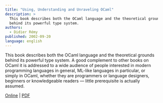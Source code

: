 ```yaml
---
title: "Using, Understanding and Unraveling OCaml"
description: >
  This book describes both the OCaml language and the theoretical grounds
  behind its powerful type system.
authors:
  - Didier Rémy
published: 2002-09-20
language: english
---
```


This book describes both the OCaml language and the theoretical grounds
behind its powerful type system. A good complement to other books on
OCaml it is addressed to a wide audience of people interested in modern programming languages in general, ML-like languages in particular, or simply in OCaml, whether they are programmers or language designers, beginners or knowledgeable readers — little prerequisite is actually assumed.

[Online](http://caml.inria.fr/pub/docs/u3-ocaml/) |
[PDF](http://caml.inria.fr/pub/docs/u3-ocaml/ocaml.pdf)

